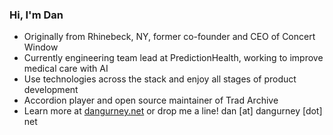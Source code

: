 ### Hi, I'm Dan

- Originally from Rhinebeck, NY, former co-founder and CEO of Concert Window
- Currently engineering team lead at PredictionHealth, working to improve medical care with AI
- Use technologies across the stack and enjoy all stages of product development
- Accordion player and open source maintainer of Trad Archive
- Learn more at [dangurney.net](https://dangurney.net) or drop me a line! dan [at] dangurney [dot] net

